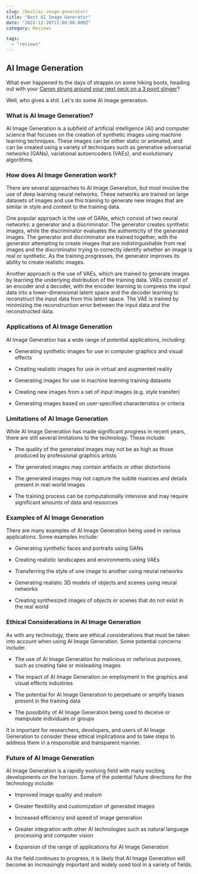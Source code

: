 ```yaml
---
slug: /best/ai-image-generator/
title: "Best AI Image Generator"
date: "2022-12-28T12:00:00.000Z"
category: Reviews

tags:
  - "reviews"
---
```


## AI Image Generation

What ever happened to the days of strappin on some hiking boots, heading out with your [Canon strung around your next neck on a 3 point slinger](https://devinschumacher.com/shop/3-point-slinger-for-camera/)?

Well, who gives a shit. Let's do some AI image generation.

### What is AI Image Generation?

AI Image Generation is a subfield of artificial intelligence (AI) and computer science that focuses on the creation of synthetic images using machine learning techniques. These images can be either static or animated, and can be created using a variety of techniques such as generative adversarial networks (GANs), variational autoencoders (VAEs), and evolutionary algorithms.

### How does AI Image Generation work?

There are several approaches to AI Image Generation, but most involve the use of deep learning neural networks. These networks are trained on large datasets of images and use this training to generate new images that are similar in style and content to the training data.

One popular approach is the use of GANs, which consist of two neural networks: a generator and a discriminator. The generator creates synthetic images, while the discriminator evaluates the authenticity of the generated images. The generator and discriminator are trained together, with the generator attempting to create images that are indistinguishable from real images and the discriminator trying to correctly identify whether an image is real or synthetic. As the training progresses, the generator improves its ability to create realistic images.

Another approach is the use of VAEs, which are trained to generate images by learning the underlying distribution of the training data. VAEs consist of an encoder and a decoder, with the encoder learning to compress the input data into a lower-dimensional latent space and the decoder learning to reconstruct the input data from this latent space. The VAE is trained by minimizing the reconstruction error between the input data and the reconstructed data.

### Applications of AI Image Generation

AI Image Generation has a wide range of potential applications, including:

- Generating synthetic images for use in computer graphics and visual effects

- Creating realistic images for use in virtual and augmented reality

- Generating images for use in machine learning training datasets

- Creating new images from a set of input images (e.g. style transfer)

- Generating images based on user-specified characteristics or criteria

### Limitations of AI Image Generation

While AI Image Generation has made significant progress in recent years, there are still several limitations to the technology. These include:

- The quality of the generated images may not be as high as those produced by professional graphics artists

- The generated images may contain artifacts or other distortions

- The generated images may not capture the subtle nuances and details present in real-world images

- The training process can be computationally intensive and may require significant amounts of data and resources

### Examples of AI Image Generation

There are many examples of AI Image Generation being used in various applications. Some examples include:

- Generating synthetic faces and portraits using GANs

- Creating realistic landscapes and environments using VAEs

- Transferring the style of one image to another using neural networks

- Generating realistic 3D models of objects and scenes using neural networks

- Creating synthesized images of objects or scenes that do not exist in the real world

### Ethical Considerations in AI Image Generation

As with any technology, there are ethical considerations that must be taken into account when using AI Image Generation. Some potential concerns include:

- The use of AI Image Generation for malicious or nefarious purposes, such as creating fake or misleading images

- The impact of AI Image Generation on employment in the graphics and visual effects industries

- The potential for AI Image Generation to perpetuate or amplify biases present in the training data

- The possibility of AI Image Generation being used to deceive or manipulate individuals or groups

It is important for researchers, developers, and users of AI Image Generation to consider these ethical implications and to take steps to address them in a responsible and transparent manner.

### Future of AI Image Generation

AI Image Generation is a rapidly evolving field with many exciting developments on the horizon. Some of the potential future directions for the technology include:

- Improved image quality and realism

- Greater flexibility and customization of generated images

- Increased efficiency and speed of image generation

- Greater integration with other AI technologies such as natural language processing and computer vision

- Expansion of the range of applications for AI Image Generation

As the field continues to progress, it is likely that AI Image Generation will become an increasingly important and widely used tool in a variety of fields.
